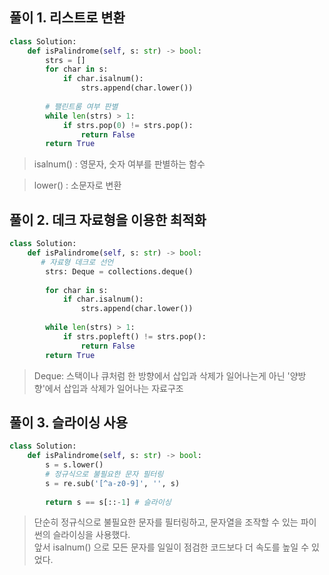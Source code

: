 ## 풀이 1. 리스트로 변환

```python
class Solution:
    def isPalindrome(self, s: str) -> bool:
        strs = []
        for char in s:
            if char.isalnum():
                strs.append(char.lower())
                
        # 팰린트룸 여부 판별
        while len(strs) > 1:
            if strs.pop(0) != strs.pop():
                return False
        return True
```
>isalnum() : 영문자, 숫자 여부를 판별하는 함수

>lower() : 소문자로 변환

## 풀이 2. 데크 자료형을 이용한 최적화

```python
class Solution:
    def isPalindrome(self, s: str) -> bool:
       # 자료형 데크로 선언
        strs: Deque = collections.deque()
            
        for char in s:
            if char.isalnum():
                strs.append(char.lower())
        
        while len(strs) > 1:
            if strs.popleft() != strs.pop():
                return False
        return True
```

>Deque: 스택이나 큐처럼 한 방향에서 삽입과 삭제가 일어나는게 아닌 '양방향'에서 삽입과 삭제가 일어나는 자료구조

## 풀이 3. 슬라이싱 사용
```python
class Solution:
    def isPalindrome(self, s: str) -> bool:
        s = s.lower()
        # 정규식으로 불필요한 문자 필터링
        s = re.sub('[^a-z0-9]', '', s)
        
        return s == s[::-1] # 슬라이싱
```

> 단순히 정규식으로 불필요한 문자를 필터링하고, 문자열을 조작할 수 있는 파이썬의 슬라이싱을 사용했다.  
앞서 isalnum() 으로 모든 문자를 일일이 점검한 코드보다 더 속도를 높일 수 있었다.

